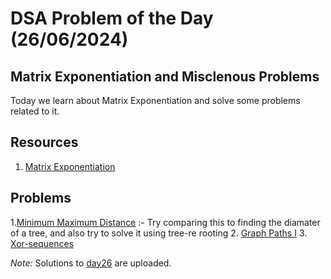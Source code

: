 
# DSA Problem of the Day (26/06/2024)

## Matrix Exponentiation and Misclenous Problems
Today we learn about Matrix Exponentiation and solve some problems related to it.

## Resources
1. [Matrix Exponentiation](https://usaco.guide/plat/matrix-expo?lang=cpp)

## Problems
1.[Minimum Maximum Distance](https://codeforces.com/problemset/problem/1881/F) :- Try comparing this to finding the diamater of a tree, and also try to solve it using tree-re rooting
2. [Graph Paths I](https://cses.fi/problemset/task/1723)
3. [Xor-sequences](https://codeforces.com/contest/691/problem/E)

*Note:*  Solutions to [day26](../day26) are uploaded.
